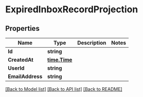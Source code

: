 # ExpiredInboxRecordProjection

## Properties

Name | Type | Description | Notes
------------ | ------------- | ------------- | -------------
**Id** | **string** |  | 
**CreatedAt** | [**time.Time**](time.Time) |  | 
**UserId** | **string** |  | 
**EmailAddress** | **string** |  | 

[[Back to Model list]](../README#documentation-for-models) [[Back to API list]](../README#documentation-for-api-endpoints) [[Back to README]](../README)


